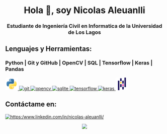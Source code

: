 <h1 align="center">Hola 👋, soy Nicolas Aleuanlli</h1>
<h3 align="center">Estudiante de Ingeniería Civil en Informatica de la Universidad de Los Lagos</h3>

<h2 align="left">Lenguajes y Herramientas:</h2>
<h3 align="left"> Python | Git y GitHub | OpenCV | SQL | Tensorflow | Keras | Pandas</h3>
<p align="left"> <a href="https://www.python.org" target="_blank" rel="noreferrer"> <img src="https://raw.githubusercontent.com/devicons/devicon/master/icons/python/python-original.svg" alt="python" width="40" height="40"/> </a> 
<a href="https://git-scm.com/" target="_blank" rel="noreferrer"> <img src="https://www.vectorlogo.zone/logos/git-scm/git-scm-icon.svg" alt="git" width="40" height="40"/> </a> </a> 
<a href="https://opencv.org/" target="_blank" rel="noreferrer"> <img src="https://www.vectorlogo.zone/logos/opencv/opencv-icon.svg" alt="opencv" width="40" height="40"/> </a> 
<a href="https://www.sqlite.org/" target="_blank" rel="noreferrer"> <img src="https://www.vectorlogo.zone/logos/sqlite/sqlite-icon.svg" alt="sqlite" width="40" height="40"/> </a> 
<a href="https://www.tensorflow.org" target="_blank" rel="noreferrer"> <img src="https://www.vectorlogo.zone/logos/tensorflow/tensorflow-icon.svg" alt="tensorflow" width="40" height="40"/> </a>
<a title="Keras"href="https://keras.io/" target="blank" rel="noreferrer"> <img src="https://upload.wikimedia.org/wikipedia/commons/a/ae/Keras_logo.svg" alt="keras" width="40" height="40"/> </a> 
<a href="https://pandas.pydata.org/" target="_blank" rel="noreferrer"> <img src="https://raw.githubusercontent.com/devicons/devicon/2ae2a900d2f041da66e950e4d48052658d850630/icons/pandas/pandas-original.svg" alt="pandas" width="40" height="40"/> </a> </p>

<h2 align="left">Contáctame en:</h2>
<p align="left">
<a href="https://linkedin.com/in/https:/www.linkedin.com/in/nicolas-aleuanlli/" target="blank"><img align="center" src="https://raw.githubusercontent.com/rahuldkjain/github-profile-readme-generator/master/src/images/icons/Social/linked-in-alt.svg" alt="https:/www.linkedin.com/in/nicolas-aleuanlli/" height="30" width="40" /></a>
</p>

<div align="center">
  <img height="200" src="https://i.imgflip.com/8jiou0.gif"  />
</div>

###




